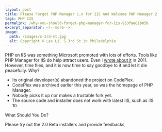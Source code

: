 ```yaml
---
layout: post
title: Please Forget PHP Manager 1.x for IIS And Welcome PHP Manager 2.0 for IIS
tags: PHP IIS
permalink: /why-you-should-forget-php-manager-for-iis-953fae81b05b
excerpt_separator: <!--more-->
image:
  path: /images/s-3rd-st.jpg
  alt: Copyright © Lex Li. S 3rd St in Philadelphia
---
```


PHP on IIS was something Microsoft promoted with lots of efforts. Tools like PHP Manager for IIS do help attract users. Even I [wrote about it](https://halfblood.pro/product-review-php-manager-for-iis-e17105c8f751) in 2011. However, time flies, and it is now time to say goodbye to it and let it die peacefully. Why?

* Its original developer(s) abandoned the project on CodePlex.
* CodePlex was archived earlier this year, so was the homepage of PHP Manager.
* Nobody picks it up nor makes a trustable fork yet.
* The source code and installer does not work with latest IIS, such as IIS 10.
<!--more-->

What Should You Do?

Please try out the 2.0 Beta installers and provide feedbacks,